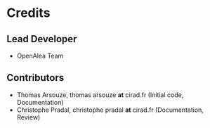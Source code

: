 # Credits

## Lead Developer

- OpenAlea Team

## Contributors

- Thomas Arsouze, thomas arsouze __at__ cirad.fr (Initial code, Documentation)
- Christophe Pradal, christophe pradal __at__ cirad.fr (Documentation, Review)
